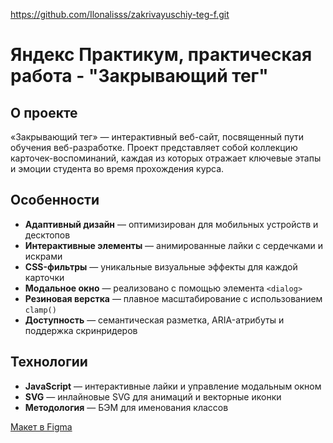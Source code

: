 https://github.com/Ilonalisss/zakrivayuschiy-teg-f.git

# Яндекс Практикум, практическая работа - "Закрывающий тег"

## О проекте
«Закрывающий тег» — интерактивный веб-сайт, посвященный пути обучения веб-разработке. Проект представляет собой коллекцию карточек-воспоминаний, каждая из которых отражает ключевые этапы и эмоции студента во время прохождения курса.

## Особенности
- **Адаптивный дизайн** — оптимизирован для мобильных устройств и десктопов
- **Интерактивные элементы** — анимированные лайки с сердечками и искрами
- **CSS-фильтры** — уникальные визуальные эффекты для каждой карточки
- **Модальное окно** — реализовано с помощью элемента `<dialog>`
- **Резиновая верстка** — плавное масштабирование с использованием `clamp()`
- **Доступность** — семантическая разметка, ARIA-атрибуты и поддержка скринридеров

## Технологии
- **JavaScript** — интерактивные лайки и управление модальным окном
- **SVG** — инлайновые SVG для анимаций и векторные иконки
- **Методология** — БЭМ для именования классов

[Макет в Figma](https://www.figma.com/design/Yg5IFeWSyl6Js98kWROjVP/4-%D1%81%D0%BF%D1%80%D0%B8%D0%BD%D1%82.-%D0%9F%D1%80%D0%BE%D0%B5%D0%BA%D1%82%D0%BD%D0%B0%D1%8F--%D1%80%D0%B0%D0%B1%D0%BE%D1%82%D0%B0?node-id=1-2224&t=6oMwj53vRv8WhvyA-0https://github.com/Ilonalisss/zakrivayuschiy-teg-f.git)
